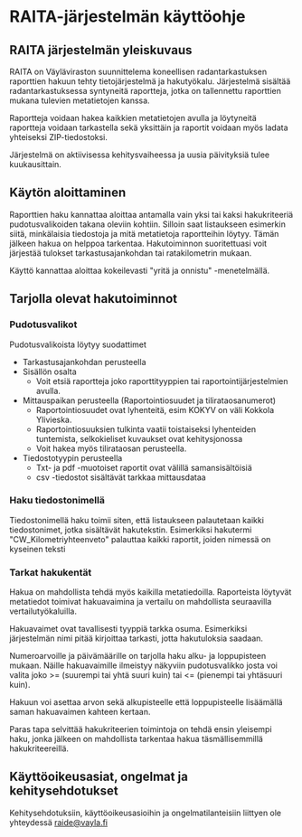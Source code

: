 # RAITA-järjestelmän käyttöohje

## RAITA järjestelmän yleiskuvaus

RAITA on Väyläviraston suunnittelema koneellisen radantarkastuksen raporttien hakuun tehty tietojärjestelmä ja hakutyökalu. Järjestelmä sisältää radantarkastuksessa syntyneitä raportteja, jotka on tallennettu raporttien mukana tulevien metatietojen kanssa.

Raportteja voidaan hakea kaikkien metatietojen avulla ja löytyneitä raportteja voidaan tarkastella sekä yksittäin ja raportit voidaan myös ladata yhteiseksi ZIP-tiedostoksi.

Järjestelmä on aktiivisessa kehitysvaiheessa ja uusia päivityksiä tulee kuukausittain.

## Käytön aloittaminen

Raporttien haku kannattaa aloittaa antamalla vain yksi tai kaksi hakukriteeriä pudotusvalikoiden takana oleviin kohtiin. Silloin saat listaukseen esimerkin siitä, minkälaisia tiedostoja ja mitä metatietoja raportteihin löytyy. Tämän jälkeen hakua on helppoa tarkentaa. Hakutoiminnon suoritettuasi voit järjestää tulokset tarkastusajankohdan tai ratakilometrin mukaan.

Käyttö kannattaa aloittaa kokeilevasti "yritä ja onnistu" -menetelmällä.

## Tarjolla olevat hakutoiminnot

### Pudotusvalikot

Pudotusvalikoista löytyy suodattimet

- Tarkastusajankohdan perusteella
- Sisällön osalta
  - Voit etsiä raportteja joko raporttityyppien tai raportointijärjestelmien avulla.
- Mittauspaikan perusteella (Raportointiosuudet ja tilirataosanumerot)
  - Raportointiosuudet ovat lyhenteitä, esim KOKYV on väli Kokkola Ylivieska.
  - Raportointiosuuksien tulkinta vaatii toistaiseksi lyhenteiden tuntemista, selkokieliset kuvaukset ovat kehitysjonossa
  - Voit hakea myös tilirataosan perusteella.
- Tiedostotyypin perusteella
  - Txt- ja pdf -muotoiset raportit ovat välillä samansisältöisiä
  - csv -tiedostot sisältävät tarkkaa mittausdataa

### Haku tiedostonimellä

Tiedostonimellä haku toimii siten, että listaukseen palautetaan kaikki tiedostonimet, jotka sisältävät hakutekstin. Esimerkiksi hakutermi "CW_Kilometriyhteenveto" palauttaa kaikki raportit, joiden nimessä on kyseinen teksti

### Tarkat hakukentät

Hakua on mahdollista tehdä myös kaikilla metatiedoilla. Raporteista löytyvät metatiedot toimivat hakuavaimina ja vertailu on mahdollista seuraavilla vertailutyökaluilla.

Hakuavaimet ovat tavallisesti tyyppiä tarkka osuma. Esimerkiksi järjestelmän nimi pitää kirjoittaa tarkasti, jotta hakutuloksia saadaan.

Numeroarvoille ja päivämäärille on tarjolla haku alku- ja loppupisteen mukaan. Näille hakuavaimille ilmeistyy näkyviin pudotusvalikko josta voi valita joko >= (suurempi tai yhtä suuri kuin) tai <= (pienempi tai yhtäsuuri kuin).

Hakuun voi asettaa arvon sekä alkupisteelle että loppupisteelle lisäämällä saman hakuavaimen kahteen kertaan.

Paras tapa selvittää hakukriteerien toimintoja on tehdä ensin yleisempi haku, jonka jälkeen on mahdollista tarkentaa hakua täsmällisemmillä hakukriteereillä.

## Käyttöoikeusasiat, ongelmat ja kehitysehdotukset

Kehitysehdotuksiin, käyttöoikeusasioihin ja ongelmatilanteisiin liittyen ole yhteydessä raide@vayla.fi
